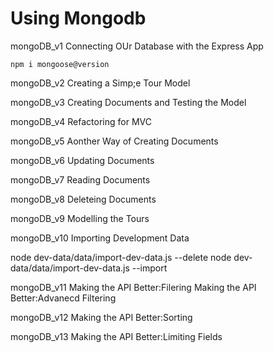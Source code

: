 # Using Mongodb


mongoDB_v1
Connecting OUr Database with the Express App

```
npm i mongoose@version
```


mongoDB_v2
Creating a Simp;e Tour Model

mongoDB_v3
Creating Documents and Testing the Model

mongoDB_v4
Refactoring for MVC

mongoDB_v5
Aonther Way of Creating Documents

mongoDB_v6
Updating Documents

mongoDB_v7
Reading Documents

mongoDB_v8
Deleteing Documents

mongoDB_v9
Modelling the Tours

mongoDB_v10
Importing Development Data

node dev-data/data/import-dev-data.js --delete
node dev-data/data/import-dev-data.js --import

mongoDB_v11
Making the API Better:Filering
Making the API Better:Advanecd Filtering

mongoDB_v12
Making the API Better:Sorting

mongoDB_v13
Making the API Better:Limiting Fields